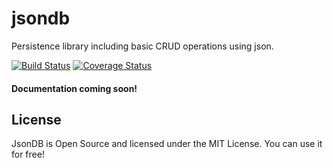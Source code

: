 # jsondb
Persistence library including basic CRUD operations using json.

[![Build Status](https://travis-ci.org/xingyuli/jsondb.svg?branch=master)](https://travis-ci.org/xingyuli/jsondb)
[![Coverage Status](https://coveralls.io/repos/xingyuli/jsondb/badge.svg?branch=master&service=github)](https://coveralls.io/github/xingyuli/jsondb?branch=master)

#### Documentation coming soon!

## License

JsonDB is Open Source and licensed under the MIT License. You can use it for free!
